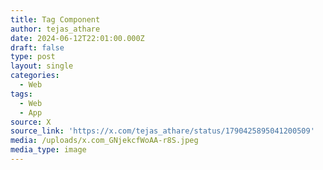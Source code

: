 ```yaml
---
title: Tag Component
author: tejas_athare
date: 2024-06-12T22:01:00.000Z
draft: false
type: post
layout: single
categories:
  - Web
tags:
  - Web
  - App
source: X
source_link: 'https://x.com/tejas_athare/status/1790425895041200509'
media: /uploads/x.com_GNjekcfWoAA-r8S.jpeg
media_type: image
---
```


